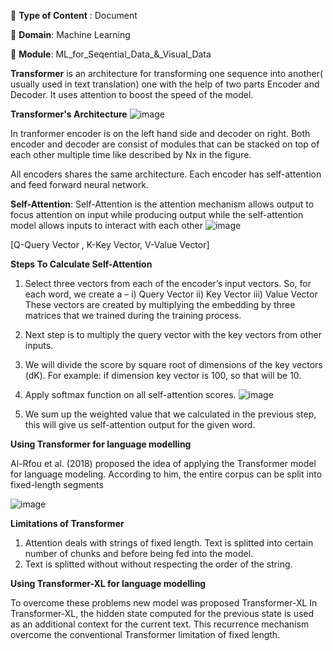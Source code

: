 🔴 **Type of Content** : Document

🔴 **Domain**: Machine Learning

🔴 **Module**: ML_for_Seqential_Data_&_Visual_Data

**Transformer** is an architecture for transforming one sequence into another( usually used in text translation) one with the help of two parts Encoder and Decoder. It uses attention to boost the speed of the model.

**Transformer's Architecture**
![image](https://user-images.githubusercontent.com/46518960/141668834-992b3add-aca7-4151-891d-3134893970b7.png)

In tranformer encoder is on the left hand side and decoder on right. Both encoder and decoder are consist of modules that can be stacked on top of each other multiple time like described by Nx in the figure.

All encoders shares the same architecture. Each encoder has self-attention and feed forward neural network.

**Self-Attention**: Self-Attention is the attention mechanism allows output to focus attention on input while producing output while the self-attention model allows inputs to interact with each other
![image](https://user-images.githubusercontent.com/46518960/141669078-989e2027-8a3d-4875-a7b6-cc3251fdae2d.png)

[Q-Query Vector , K-Key Vector, V-Value Vector]

**Steps To Calculate Self-Attention**

1.	Select three vectors from each of the encoder’s input vectors.
So, for each word, we create a –
i) Query Vector ii) Key Vector iii) Value Vector
These vectors are created by multiplying the embedding by three matrices that we trained during the training process.

2. Next step is to multiply the query vector with the key vectors from other inputs.
 
3. We will divide the score by square root of dimensions of the key vectors (dK).
For example: if dimension key vector is 100, so that will be 10.

4. Apply softmax function on all self-attention scores.
![image](https://user-images.githubusercontent.com/46518960/141669054-d93cfc55-ba82-4a86-8d05-50ef1e929b0b.png)

5. We sum up the weighted value that we calculated in the previous step, this will give us self-attention output for the given word.



**Using Transformer for language modelling**

Al-Rfou et al. (2018) proposed the idea of applying the Transformer model for language modeling. According to him, the entire corpus can be split into fixed-length segments

![image](https://user-images.githubusercontent.com/46518960/141615449-df9cfd56-6837-43b4-a446-9e57daf1e347.png)

**Limitations of Transformer**

1.	Attention deals with strings of fixed length. Text is splitted into certain number of chunks and before being fed into the model.
2.	Text is splitted without without respecting the order of the string.

**Using Transformer-XL for language modelling**

To overcome these problems new model was proposed Transformer-XL
In Transformer-XL, the hidden state computed for the previous state is used as an additional context for the current text. This recurrence mechanism overcome the conventional Transformer limitation of fixed length.
